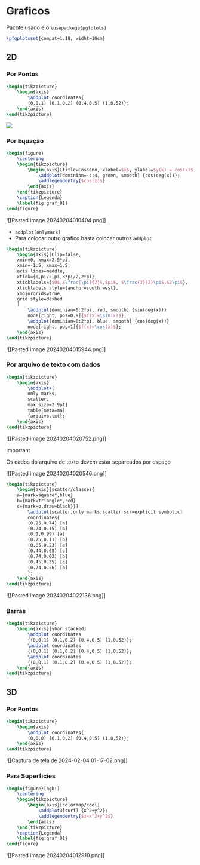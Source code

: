 # Graficos
Pacote usado é o `\usepackege{pgfplots}` 
```latex
\pfgplotsset{compat=1.18, widht=10cm}
```
## 2D
### Por Pontos
```latex
\begin{tikzpicture}
	\begin{axis}
		\addplot coordinates{
		(0,0.1) (0.1,0.2) (0.4,0.5) (1,0.52)};
	\end{axis}
\end{tikzpicture}
```
![](https://i.imgur.com/BxfG9UT.png)

### Por Equação
```latex
\begin{figure}
	\centering
	\begin{tikzpicture}
		\begin{axis}[title=Cosseno, xlabel=$x$, ylabel=$y(x) = cos(x)$, axis lines=left]
			\addplot[dominian=-4:4, green, smooth] {cos(deg(x))};
			\addlegendentry{$cos(x)$}
		\end{axis}
	\end{tikzpicture}
	\caption{Legenda}
	\label{fig:graf_01}
\end{figure}
```
![[Pasted image 20240204010404.png]]

- `addplot[onlymark]`
- Para colocar outro grafico basta colocar outros `addplot`

```latex
\begin{tikzpicture}
	\begin{axis}[Clip=false, 
	xmin=0, xmax=2.5*pi,
	xmin=-1.5, xmax=1.5,
	axis lines=meddle,
	xtick={0,pi/2,pi,3*pi/2,2*pi},
	xticklabels={$0$,$\frac{\pi}{2}$,$pi$, $\frac{3}{2}\pi$,$2\pi$},
	xticklabels style={anchor=south west},
	xmojorgrids=true,
	grid style=dashed
	]
		\addplot[dominian=0:2*pi, red, smooth] {sin(deg(x))}
		node[right, pos=0.9]{$f(x)=\sin(x)$};
		\addplot[dominian=0:2*pi, blue, smooth] {cos(deg(x))}
		node[right, pos=1]{$f(x)=\cos(x)$};
	\end{axis}
\end{tikzpicture}
```
![[Pasted image 20240204015944.png]]

### Por arquivo de texto com dados
```latex
\begin{tikzpicture}
	\begin{axis}
		\addplot+[
		only marks,
		scatter,
		max size=2.9pt]
		table[meta=ma]
		{arquivo.txt};
	\end{axis}
\end{tikzpicture}
```
![[Pasted image 20240204020752.png]]
> [!important]
> Os dados do arquivo de texto devem estar separeados por espaço

![[Pasted image 20240204020546.png]]

```latex
\begin{tikzpicture}
	\begin{axis}[scatter/classes{
	a={mark=square*,blue}
	b={mark=triangle*,red}
	c={mark=o,draw=black}}]
		\addplot[scatter,only marks,scatter scr=explicit symbolic]
		coordinates{
		(0.25,0.74) [a]
		(0.74,0.15) [b]
		(0.1,0.99) [a]
		(0.75,0.11) [b]
		(0.85,0.23) [a]
		(0.44,0.65) [c]
		(0.74,0.02) [b]
		(0.45,0.35) [c]
		(0.74,0.26) [b]
		};
	\end{axis}
\end{tikzpicture}
```
![[Pasted image 20240204022136.png]]

### Barras
```latex
\begin{tikzpicture}
	\begin{axis}[ybar stacked]
		\addplot coordinates
		{(0,0.1) (0.1,0.2) (0.4,0.5) (1,0.52)};
		\addplot coordinates
		{(0,0.1) (0.1,0.2) (0.4,0.5) (1,0.52)};
		\addplot coordinates
		{(0,0.1) (0.1,0.2) (0.4,0.5) (1,0.52)};
	\end{axis}
\end{tikzpicture}
```

## 3D
### Por Pontos
```latex
\begin{tikzpicture}
	\begin{axis}
		\addplot coordinates{
		(0,0,0) (0.1,0,2) (0.4,0,5) (1,0,52)};
	\end{axis}
\end{tikzpicture}
```
![[Captura de tela de 2024-02-04 01-17-02.png]]

### Para Superficies
```latex
\begin{figure}[hgb!]
	\centering
	\begin{tikzpicture}
		\begin{axis}[colormap/cool]
			\addplot3[surf] {x^2+y^2};
			\addlegendentry{$z=x^2+y^2$}
		\end{axis}
	\end{tikzpicture}
	\caption{Legenda}
	\label{fig:graf_01}
\end{figure}
```
![[Pasted image 20240204012910.png]]


